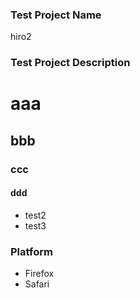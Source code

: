 ### Test Project Name
hiro2

### Test Project Description
# aaa
## bbb
### ccc
#### ddd
- test2
- test3

### Platform
- Firefox
- Safari
